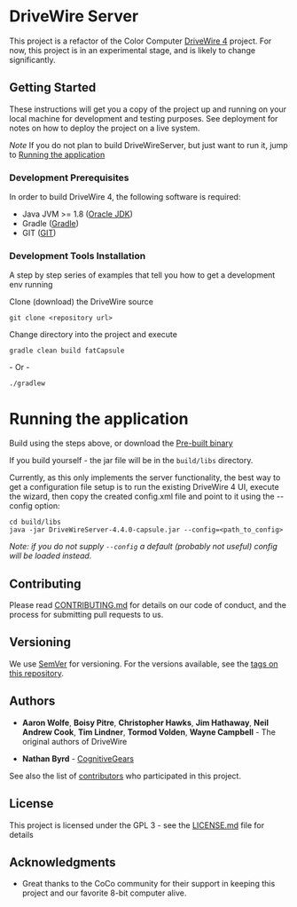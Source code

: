 # DriveWire Server

This project is a refactor of the Color Computer [DriveWire 4](https://sites.google.com/site/drivewire4/) project. For now, this project is in an experimental stage, and is likely to change significantly.

## Getting Started

These instructions will get you a copy of the project up and running on your local machine for development and testing purposes. See deployment for notes on how to deploy the project on a live system.

*Note* If you do not plan to build DriveWireServer, but just want to run it, jump to [Running the application](#running-the-application)

### Development Prerequisites

In order to build DriveWire 4, the following software is required:
* Java JVM >= 1.8 ([Oracle JDK](http://www.oracle.com/technetwork/java/javase/downloads/index.html))
* Gradle ([Gradle](https://gradle.org/install/))
* GIT ([GIT](https://git-scm.com/book/en/v2/Getting-Started-Installing-Git))


### Development Tools Installation

A step by step series of examples that tell you how to get a development env running

Clone (download) the DriveWire source

```
git clone <repository url>
```

Change directory into the project and execute

```
gradle clean build fatCapsule
```

\- Or -

```
./gradlew
```


# Running the application

Build using the steps above, or download the [Pre-built binary](https://github.com/DriveWire/DriveWireServer/releases/download/4.4.0-alpha1/DriveWireServer-4.4.0-capsule.jar)

If you build yourself - the jar file will be in the `build/libs` directory.

Currently, as this only implements the server functionality, the best way to get a configuration file setup is to run the existing DriveWire 4 UI, execute the wizard, then copy the created config.xml file and point to it using the --config option:

```
cd build/libs
java -jar DriveWireServer-4.4.0-capsule.jar --config=<path_to_config>
```

_Note: if you do not supply `--config` a default (probably not useful) config will be loaded instead._

## Contributing


Please read [CONTRIBUTING.md](CONTRIBUTING.md) for details on our code of conduct, and the process for submitting pull requests to us.

## Versioning

We use [SemVer](http://semver.org/) for versioning. For the versions available, see the [tags on this repository](https://github.com/DriveWire/DriveWireServer/tags). 

## Authors

* **Aaron Wolfe**, **Boisy Pitre**, **Christopher Hawks**, **Jim Hathaway**, **Neil Andrew Cook**, **Tim Lindner**, **Tormod Volden**, **Wayne Campbell** - The original authors of DriveWire

* **Nathan Byrd** - [CognitiveGears](https://github.com/cognitivegears)

See also the list of [contributors](https://github.com/DriveWire/DriveWireServer/contributors) who participated in this project.

## License

This project is licensed under the GPL 3 - see the [LICENSE.md](LICENSE.md) file for details

## Acknowledgments

* Great thanks to the CoCo community for their support in keeping this project and our favorite 8-bit computer alive.
